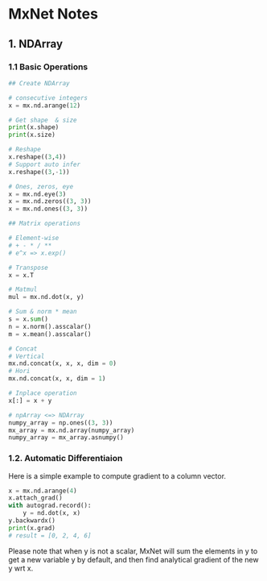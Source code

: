 # MxNet Notes
<script type="text/javascript" src="https://cdn.mathjax.org/mathjax/latest/MathJax.js?config=TeX-AMS_HTML"></script>

## 1. NDArray
### 1.1 Basic Operations
```python
## Create NDArray

# consecutive integers
x = mx.nd.arange(12)

# Get shape  & size
print(x.shape)
print(x.size)

# Reshape
x.reshape((3,4))
# Support auto infer
x.reshape((3,-1)) 

# Ones, zeros, eye
x = mx.nd.eye(3)
x = mx.nd.zeros((3, 3))
x = mx.nd.ones((3, 3))

## Matrix operations

# Element-wise
# + - * / **
# e^x => x.exp()

# Transpose 
x = x.T

# Matmul
mul = mx.nd.dot(x, y)

# Sum & norm * mean
s = x.sum()
n = x.norm().asscalar()
m = x.mean().asscalar()

# Concat
# Vertical
mx.nd.concat(x, x, x, dim = 0)
# Hori
mx.nd.concat(x, x, dim = 1)

# Inplace operation
x[:] = x + y

# npArray <=> NDArray
numpy_array = np.ones((3, 3))
mx_array = mx.nd.array(numpy_array)
numpy_array = mx_array.asnumpy()

```

### 1.2. Automatic Differentiaion

Here is a simple example to compute gradient to a column vector.

```python
x = mx.nd.arange(4)
x.attach_grad()
with autograd.record():
	y = nd.dot(x, x)
y.backwardx()
print(x.grad)
# result = [0, 2, 4, 6]
```
Please note that when y is not a scalar, MxNet will sum the elements in y to get a new variable y by default, and then find analytical gradient of the new y wrt x.



<!--stackedit_data:
eyJoaXN0b3J5IjpbLTE2MzA4OTY5NzAsLTExMjA0MTM2MzMsMT
UzMzUyODQ2NiwxMjUwNjMyNTk4LDE0MTc4NDE1NTEsLTE0MjMx
OTcyODEsMTIwMTcwOTQ5MCwtMTAyNDM5MzQ3MF19
-->
